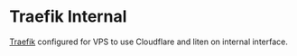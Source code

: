# Traefik Internal

[Traefik](https://traefik.io/) configured for VPS to use Cloudflare and liten on internal interface.
